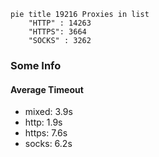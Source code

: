 
```mermaid
pie title 19216 Proxies in list
    "HTTP" : 14263
    "HTTPS": 3664
    "SOCKS" : 3262
```

### Some Info
#### Average Timeout

- mixed: 3.9s
- http: 1.9s
- https: 7.6s
- socks: 6.2s